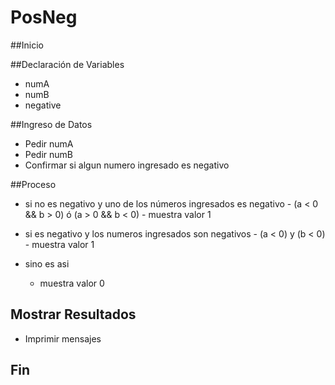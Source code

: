 # PosNeg

##Inicio

##Declaración de Variables

- numA
- numB
- negative

##Ingreso de Datos

- Pedir numA
- Pedir numB
- Confirmar si algun numero ingresado es negativo

##Proceso

- si no es negativo y uno de los números ingresados es negativo
    	- (a < 0 && b > 0) ó (a > 0 && b < 0)
       		 	- muestra valor 1

- si es negativo y los numeros ingresados son negativos
    	- (a < 0) y (b < 0)
        		- muestra valor 1

- sino es asi
    - muestra valor 0

## Mostrar Resultados

- Imprimir mensajes

## Fin